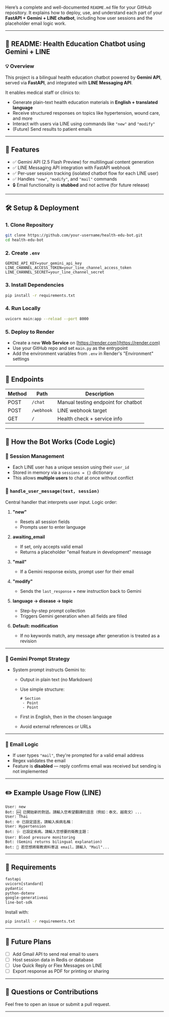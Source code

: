 Here’s a complete and well-documented `README.md` file for your GitHub repository. It explains how to deploy, use, and understand each part of your **FastAPI + Gemini + LINE chatbot**, including how user sessions and the placeholder email logic work.

---

## 📘 README: Health Education Chatbot using Gemini + LINE

### 💡 Overview

This project is a bilingual health education chatbot powered by **Gemini API**, served via **FastAPI**, and integrated with **LINE Messaging API**.

It enables medical staff or clinics to:

* Generate plain-text health education materials in **English + translated language**
* Receive structured responses on topics like hypertension, wound care, and more
* Interact with users via LINE using commands like `"new"` and `"modify"`
* (Future) Send results to patient emails

---

## 🚀 Features

* ✅ Gemini API (2.5 Flash Preview) for multilingual content generation
* ✅ LINE Messaging API integration with FastAPI webhook
* ✅ Per-user session tracking (isolated chatbot flow for each LINE user)
* ✅ Handles `"new"`, `"modify"`, and `"mail"` commands
* 🔒 Email functionality is **stubbed** and not active (for future release)

---

## 🛠️ Setup & Deployment

### 1. Clone Repository

```bash
git clone https://github.com/your-username/health-edu-bot.git
cd health-edu-bot
```

### 2. Create `.env`

```env
GEMINI_API_KEY=your_gemini_api_key
LINE_CHANNEL_ACCESS_TOKEN=your_line_channel_access_token
LINE_CHANNEL_SECRET=your_line_channel_secret
```

### 3. Install Dependencies

```bash
pip install -r requirements.txt
```

### 4. Run Locally

```bash
uvicorn main:app --reload --port 8000
```

### 5. Deploy to Render

* Create a new **Web Service** on [https://render.com](https://render.com)
* Use your GitHub repo and set `main.py` as the entrypoint
* Add the environment variables from `.env` in Render's "Environment" settings

---

## 📡 Endpoints

| Method | Path       | Description                         |
| ------ | ---------- | ----------------------------------- |
| POST   | `/chat`    | Manual testing endpoint for chatbot |
| POST   | `/webhook` | LINE webhook target                 |
| GET    | `/`        | Health check + service info         |

---

## 💬 How the Bot Works (Code Logic)

### 🔄 Session Management

* Each LINE user has a unique session using their `user_id`
* Stored in memory via a `sessions = {}` dictionary
* This allows **multiple users** to chat at once without conflict

### 🤖 `handle_user_message(text, session)`

Central handler that interprets user input. Logic order:

1. **"new"**

   * Resets all session fields
   * Prompts user to enter language

2. **awaiting\_email**

   * If set, only accepts valid email
   * Returns a placeholder "email feature in development" message

3. **"mail"**

   * If a Gemini response exists, prompt user for their email

4. **"modify"**

   * Sends the `last_response` + new instruction back to Gemini

5. **language → disease → topic**

   * Step-by-step prompt collection
   * Triggers Gemini generation when all fields are filled

6. **Default: modification**

   * If no keywords match, any message after generation is treated as a revision

---

### 🧠 Gemini Prompt Strategy

* System prompt instructs Gemini to:

  * Output in plain text (no Markdown)
  * Use simple structure:

    ```
    # Section
     - Point
     - Point
    ```
  * First in English, then in the chosen language
  * Avoid external references or URLs

---

### 📧 Email Logic

* If user types `"mail"`, they're prompted for a valid email address
* Regex validates the email
* Feature is **disabled** — reply confirms email was received but sending is not implemented

---

## ✏️ Example Usage Flow (LINE)

```
User: new
Bot: 🆕 已開始新的對話。請輸入您希望翻譯的語言（例如：泰文、越南文）...
User: Thai
Bot: 🌐 已設定語言。請輸入疾病名稱：
User: Hypertension
Bot: 🩺 已設定疾病。請輸入您想要的衛教主題：
User: Blood pressure monitoring
Bot: (Gemini returns bilingual explanation)
Bot: 📌 若您想將衛教資料寄送 email，請輸入 "Mail"...
```

---

## 📎 Requirements

```txt
fastapi
uvicorn[standard]
pydantic
python-dotenv
google-generativeai
line-bot-sdk
```

Install with:

```bash
pip install -r requirements.txt
```

---

## 📌 Future Plans

* [ ] Add Gmail API to send real email to users
* [ ] Host session data in Redis or database
* [ ] Use Quick Reply or Flex Messages on LINE
* [ ] Export response as PDF for printing or sharing

---

## 📮 Questions or Contributions

Feel free to open an issue or submit a pull request.

---
